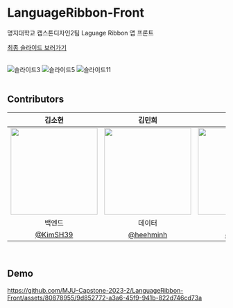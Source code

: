 # LanguageRibbon-Front
명지대학교 캡스톤디자인2팀 Laguage Ribbon 앱 프론트

[최종 슬라이드 보러가기](https://docs.google.com/presentation/d/1wNBw8ZZo7-R99wljBCnXkKp9fqtqP_t6pFmW5U-gg4o/edit?usp=sharing)  
<br/>    

![슬라이드3](https://github.com/gus1043/LanguageRibbon-Front/assets/80878955/a6eae931-97d1-46e7-b7ef-4540cd8f1a9a)
![슬라이드5](https://github.com/gus1043/LanguageRibbon-Front/assets/80878955/636a2166-98e2-4e9e-9761-9fd0dae998ac)
![슬라이드11](https://github.com/gus1043/LanguageRibbon-Front/assets/80878955/d6ef22f7-f754-4d1b-ab99-144e7acfe002)  
<br/>    


 ## Contributors
|김소현|김민희|이동혁|채기웅|최지현|
|:---:|:---:|:---:|:---:|:---:|
|<img src="https://avatars.githubusercontent.com/u/63898043?v=4" width="200px">|<img src="https://avatars.githubusercontent.com/u/76530562?v=4" width="200px">|<img src="https://avatars.githubusercontent.com/u/100830963?v=4" width="200px">|<img src="https://avatars.githubusercontent.com/u/77622897?v=4" width="200px">|<img src="https://avatars.githubusercontent.com/u/80878955?v=4" width="200px">|
|백엔드|데이터|데이터|백엔드|프론트엔드|
|[@KimSH39](https://github.com/KimSH39)|[@heehminh](https://github.com/heehminh)|[@dhe625](https://github.com/dhe625)|[@dipito](https://github.com/Gi-Woong)|[@gus1043](https://github.com/gus1043)|    
<br/>     
   

## Demo
https://github.com/MJU-Capstone-2023-2/LanguageRibbon-Front/assets/80878955/9d852772-a3a6-45f9-941b-822d746cd73a
